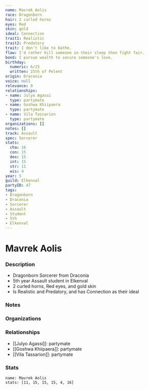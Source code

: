 ```yaml
---
name: Mavrek Aolis
race: Dragonborn
hair: 2 curled horns
eyes: Red
skin: gold
ideal: Connection
trait1: Realistic
trait2: Predatory
trait: I don't like to bathe.
flaw: I'd rather kill someone in their sleep then fight fair.
bond: I pursue wealth to secure someone's love.
birthday:
  numeric: 6/25
  written: 25th of Pelent
origin: Draconia
voice: null
relevance: 0
relationships:
- name: Julyo Agassi
  type: partymate
- name: Goshwa Khiipaera
  type: partymate
- name: Vila Tassarion
  type: partymate
organizations: []
notes: []
track: Assault
spec: Sorcerer
stats:
  cha: 16
  con: 15
  dex: 15
  int: 15
  str: 11
  wis: 4
year: 5
guild: Elkenval
partyID: 47
tags:
- Dragonborn
- Draconia
- Sorcerer
- Assault
- Student
- 5th
- Elkenval
---
```

# Mavrek Aolis
### Description
- Dragonborn Sorcerer from Draconia
- 5th year Assault student in Elkenval
- 2 curled horns, Red eyes, and gold skin
- Is Realistic and Predatory, and has Connection as their ideal

### Notes

### Organizations

### Relationships
- [[Julyo Agassi]]: partymate
- [[Goshwa Khiipaera]]: partymate
- [[Vila Tassarion]]: partymate

### Stats
```statblock
name: Mavrek Aolis
stats: [11, 15, 15, 15, 4, 16]
```